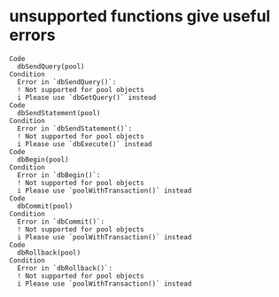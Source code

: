# unsupported functions give useful errors

    Code
      dbSendQuery(pool)
    Condition
      Error in `dbSendQuery()`:
      ! Not supported for pool objects
      i Please use `dbGetQuery()` instead
    Code
      dbSendStatement(pool)
    Condition
      Error in `dbSendStatement()`:
      ! Not supported for pool objects
      i Please use `dbExecute()` instead
    Code
      dbBegin(pool)
    Condition
      Error in `dbBegin()`:
      ! Not supported for pool objects
      i Please use `poolWithTransaction()` instead
    Code
      dbCommit(pool)
    Condition
      Error in `dbCommit()`:
      ! Not supported for pool objects
      i Please use `poolWithTransaction()` instead
    Code
      dbRollback(pool)
    Condition
      Error in `dbRollback()`:
      ! Not supported for pool objects
      i Please use `poolWithTransaction()` instead

